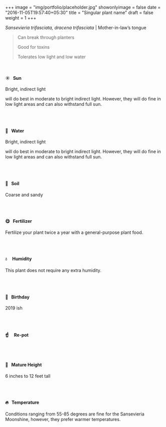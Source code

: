 +++
image = "img/portfolio/placeholder.jpg"
showonlyimage = false
date = "2016-11-05T19:57:40+05:30"
title = "Singular plant name"
draft = false
weight = 1
+++

*Sansevieria trifasciata, dracena trifasciata* | Mother-in-law’s tongue
<!--more-->

>Can break through planters
>
>Good for toxins
>
>Tolerates low light and low water

</br>

#### :sunny:  &nbsp; Sun
Bright, indirect light

will do best in moderate to bright indirect light. However, they will do fine in low light areas and can also withstand full sun.

</br></br>

#### :ocean:  &nbsp; Water
Bright, indirect light

will do best in moderate to bright indirect light. However, they will do fine in low light areas and can also withstand full sun.

</br></br>

#### :seedling:  &nbsp; Soil
Coarse and sandy

</br></br>

#### :yum:  &nbsp; Fertilizer
Fertilize your plant twice a year with a general-purpose plant food.

</br></br>

#### :droplet: &nbsp; &nbsp; Humidity
This plant does not require any extra humidity.

</br></br>

#### :cake:  &nbsp; Birthday
2019 ish

</br></br>

#### :point_up:  &nbsp;&nbsp;&nbsp; Re-pot

</br></br>

#### :triumph:  &nbsp; Mature Height
6 inches to 12 feet tall

</br></br>

#### :fire:  &nbsp; Temperature
Conditions ranging from 55-85 degrees are fine for the Sansevieria Moonshine, however, they prefer warmer temperatures.

</br></br>
